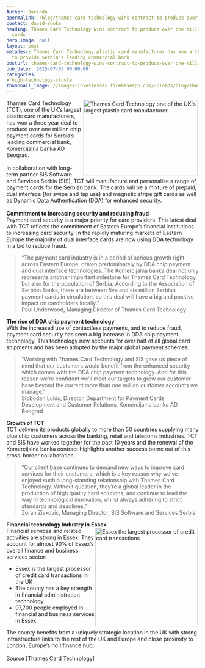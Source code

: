 ```yaml
---
Author: Jacinda
apermalink: /blog/thames-card-technology-wins-contract-to-produce-over-one-million-chip-payment-cards
contact: david-rooke
heading: Thames Card Technology wins contract to produce over one million chip payment
  cards
hero_image: null
layout: post
metadesc: Thames Card Technology plastic card manufacturer has won a three year deal
  to provide Serbia's leading commercial bank
posturl: thames-card-technology-wins-contract-to-produce-over-one-million-chip-payment-cards
pub_date: '2015-07-03 00:00:00'
categories:
- high-technology-cluster
thumbnail_image: //images-investessex.firebaseapp.com/uploads/blog/Thamescard_mini.jpg
---
```


<p><img alt="Thames Card Technology one of the UK's largest plastic card manufacturer" src="//images-investessex.firebaseapp.com/uploads/blog/Thamescard_300.jpg" style="float:right; height:200px; margin-left:2px; margin-right:2px; width:300px"/>Thames Card Technology (TCT), one of the UK’s largest plastic card manufacturers, has won a three year deal to produce over one million chip payment cards for Serbia’s leading commercial bank, Komercijalna banka AD Beograd.<br/><br/>In collaboration with long-term partner SIS Software and Services Serbia (SIS), TCT will manufacture and personalise a range of payment cards for the Serbian bank. The cards will be a mixture of prepaid, dual interface (for swipe and tap use) and magnetic stripe gift cards as well as Dynamic Data Authentication (DDA) for enhanced security.<br/><br/><strong>Commitment to increasing security and reducing fraud</strong><br/>Payment card security is a major priority for card providers. This latest deal with TCT reflects the commitment of Eastern Europe’s financial institutions to increasing card security. In the rapidly maturing markets of Eastern Europe the majority of dual interface cards are now using DDA technology in a bid to reduce fraud.</p><blockquote><p>“The payment card industry is in a period of serious growth right across Eastern Europe, driven predominately by DDA chip payment and dual interface technologies. The Komercijalna banka deal not only represents another important milestone for Thames Card Technology, but also for the population of Serbia. According to the Association of Serbian Banks, there are between five and six million Serbian payment cards in circulation, so this deal will have a big and positive impact on cardholders locally.”<br/>Paul Underwood, Managing Director of Thames Card Technology</p></blockquote><p><strong>The rise of DDA chip payment technology</strong><br/>With the increased use of contactless payments, and to reduce fraud, payment card security has seen a big increase in DDA chip payment technology. This technology now accounts for over half of all global card shipments and has been adopted by the major global payment schemes.</p><blockquote><p>“Working with Thames Card Technology and SIS gave us piece of mind that our customers would benefit from the enhanced security which comes with the DDA chip payment technology. And for this reason we’re confident we’ll meet our targets to grow our customer base beyond the current more than one million customer accounts we manage.”<br/>Slobodan Lukic, Director, Department for Payment Cards Development and Customer Relations, Komercijalna banka AD Beograd</p></blockquote><p><strong>Growth of TCT</strong><br/>TCT delivers its products globally to more than 50 countries supplying many blue chip customers across the banking, retail and telecoms industries. TCT and SIS have worked together for the past 10 years and the renewal of the Komercijalna banka contract highlights another success borne out of this cross-border collaboration.</p><blockquote><p>“Our client base continues to demand new ways to improve card services for their customers, which is a key reason why we’ve enjoyed such a long-standing relationship with Thames Card Technology. Without question, they’re a global leader in the production of high quality card solutions, and continue to lead the way in technological innovation, whilst always adhering to strict standards and deadlines.”<br/>Zoran Zivkovic, Managing Director, SIS Software and Services Serbia</p></blockquote><p><strong>Financial technology industry in Essex</strong><br/><img alt="Essex the largest processor of credit card transactions" src="//images-investessex.firebaseapp.com/uploads/blog/Infographic.png" style="float:right; height:259px; margin-left:2px; margin-right:2px; width:269px"/>Financial services and related activities are strong in Essex. They account for almost 90% of Essex’s overall finance and business services sector:</p><ul><li>Essex is the largest processor of credit card transactions in the UK</li><li>The county has a key strength in financial administration technology</li><li>97,700 people employed in financial and business services in Essex</li></ul><p>The county benefits from a uniquely strategic location in the UK with strong infrastructure links to the rest of the UK and Europe and close proximity to London, Europe’s no.1 finance hub.<br/><br/>Source [<a href="http://www.thamescardtechnology.com/news/three-year-komercijalna-bank-contract/" target="_blank">Thames Card Technology</a>]</p>